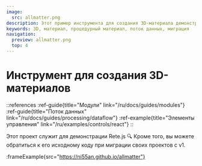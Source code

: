 ```yaml
---
image:
  src: allmatter.png
description: Этот пример инструмента для создания 3D-материала демонстрирует использование Rete.js для обработки данных и демонстрирует возможности фреймворка. Проект служит справочником при миграции проектов с v1.
keywords: 3D, материал, процедурный материал, поток данных, миграция
navigation:
  preview: allmatter.png
  top: 4
---
```


# Инструмент для создания 3D-материалов

::references
:ref-guide{title="Модули" link="/ru/docs/guides/modules"}
:ref-guide{title="Поток данных" link="/ru/docs/guides/processing/dataflow"}
:ref-example{title="Элементы управления" link="/ru/examples/controls/react"}
::

Этот проект служит для демонстрации Rete.js 🔍 Кроме того, вы можете обратиться к его исходному коду при миграции своих проектов с v1.

:frameExample{src="https://ni55an.github.io/allmatter"}
